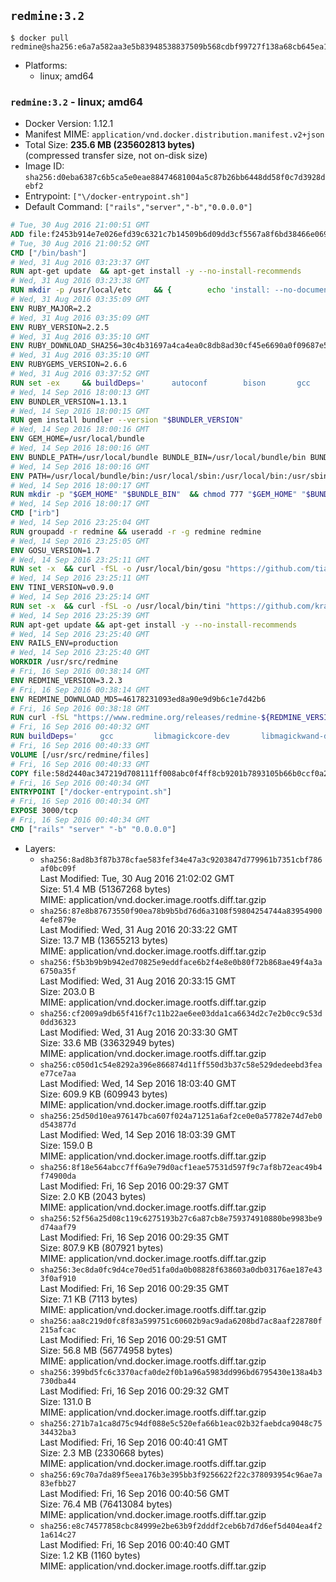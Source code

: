 ## `redmine:3.2`

```console
$ docker pull redmine@sha256:e6a7a582aa3e5b83948538837509b568cdbf99727f138a68cb645ea1c685b515
```

-	Platforms:
	-	linux; amd64

### `redmine:3.2` - linux; amd64

-	Docker Version: 1.12.1
-	Manifest MIME: `application/vnd.docker.distribution.manifest.v2+json`
-	Total Size: **235.6 MB (235602813 bytes)**  
	(compressed transfer size, not on-disk size)
-	Image ID: `sha256:d0eba6387c6b5ca5e0eae88474681004a5c87b26bb6448dd58f0c7d3928debf2`
-	Entrypoint: `["\/docker-entrypoint.sh"]`
-	Default Command: `["rails","server","-b","0.0.0.0"]`

```dockerfile
# Tue, 30 Aug 2016 21:00:51 GMT
ADD file:f2453b914e7e026efd39c6321c7b14509b6d09dd3cf5567a8f6bd38466e06954 in / 
# Tue, 30 Aug 2016 21:00:52 GMT
CMD ["/bin/bash"]
# Wed, 31 Aug 2016 03:23:37 GMT
RUN apt-get update 	&& apt-get install -y --no-install-recommends 		bzip2 		ca-certificates 		curl 		libffi-dev 		libgdbm3 		libssl-dev 		libyaml-dev 		procps 		zlib1g-dev 	&& rm -rf /var/lib/apt/lists/*
# Wed, 31 Aug 2016 03:23:38 GMT
RUN mkdir -p /usr/local/etc 	&& { 		echo 'install: --no-document'; 		echo 'update: --no-document'; 	} >> /usr/local/etc/gemrc
# Wed, 31 Aug 2016 03:35:09 GMT
ENV RUBY_MAJOR=2.2
# Wed, 31 Aug 2016 03:35:09 GMT
ENV RUBY_VERSION=2.2.5
# Wed, 31 Aug 2016 03:35:10 GMT
ENV RUBY_DOWNLOAD_SHA256=30c4b31697a4ca4ea0c8db8ad30cf45e6690a0f09687e5d483c933c03ca335e3
# Wed, 31 Aug 2016 03:35:10 GMT
ENV RUBYGEMS_VERSION=2.6.6
# Wed, 31 Aug 2016 03:37:52 GMT
RUN set -ex 	&& buildDeps=' 		autoconf 		bison 		gcc 		libbz2-dev 		libgdbm-dev 		libglib2.0-dev 		libncurses-dev 		libreadline-dev 		libxml2-dev 		libxslt-dev 		make 		ruby 	' 	&& apt-get update 	&& apt-get install -y --no-install-recommends $buildDeps 	&& rm -rf /var/lib/apt/lists/* 	&& curl -fSL -o ruby.tar.gz "http://cache.ruby-lang.org/pub/ruby/$RUBY_MAJOR/ruby-$RUBY_VERSION.tar.gz" 	&& echo "$RUBY_DOWNLOAD_SHA256 *ruby.tar.gz" | sha256sum -c - 	&& mkdir -p /usr/src/ruby 	&& tar -xzf ruby.tar.gz -C /usr/src/ruby --strip-components=1 	&& rm ruby.tar.gz 	&& cd /usr/src/ruby 	&& { echo '#define ENABLE_PATH_CHECK 0'; echo; cat file.c; } > file.c.new && mv file.c.new file.c 	&& autoconf 	&& ./configure --disable-install-doc 	&& make -j"$(nproc)" 	&& make install 	&& apt-get purge -y --auto-remove $buildDeps 	&& gem update --system $RUBYGEMS_VERSION 	&& rm -r /usr/src/ruby
# Wed, 14 Sep 2016 18:00:13 GMT
ENV BUNDLER_VERSION=1.13.1
# Wed, 14 Sep 2016 18:00:15 GMT
RUN gem install bundler --version "$BUNDLER_VERSION"
# Wed, 14 Sep 2016 18:00:16 GMT
ENV GEM_HOME=/usr/local/bundle
# Wed, 14 Sep 2016 18:00:16 GMT
ENV BUNDLE_PATH=/usr/local/bundle BUNDLE_BIN=/usr/local/bundle/bin BUNDLE_SILENCE_ROOT_WARNING=1 BUNDLE_APP_CONFIG=/usr/local/bundle
# Wed, 14 Sep 2016 18:00:16 GMT
ENV PATH=/usr/local/bundle/bin:/usr/local/sbin:/usr/local/bin:/usr/sbin:/usr/bin:/sbin:/bin
# Wed, 14 Sep 2016 18:00:17 GMT
RUN mkdir -p "$GEM_HOME" "$BUNDLE_BIN" 	&& chmod 777 "$GEM_HOME" "$BUNDLE_BIN"
# Wed, 14 Sep 2016 18:00:17 GMT
CMD ["irb"]
# Wed, 14 Sep 2016 23:25:04 GMT
RUN groupadd -r redmine && useradd -r -g redmine redmine
# Wed, 14 Sep 2016 23:25:05 GMT
ENV GOSU_VERSION=1.7
# Wed, 14 Sep 2016 23:25:11 GMT
RUN set -x 	&& curl -fSL -o /usr/local/bin/gosu "https://github.com/tianon/gosu/releases/download/$GOSU_VERSION/gosu-$(dpkg --print-architecture)" 	&& curl -fSL -o /usr/local/bin/gosu.asc "https://github.com/tianon/gosu/releases/download/$GOSU_VERSION/gosu-$(dpkg --print-architecture).asc" 	&& export GNUPGHOME="$(mktemp -d)" 	&& gpg --keyserver ha.pool.sks-keyservers.net --recv-keys B42F6819007F00F88E364FD4036A9C25BF357DD4 	&& gpg --batch --verify /usr/local/bin/gosu.asc /usr/local/bin/gosu 	&& rm -r "$GNUPGHOME" /usr/local/bin/gosu.asc 	&& chmod +x /usr/local/bin/gosu 	&& gosu nobody true
# Wed, 14 Sep 2016 23:25:11 GMT
ENV TINI_VERSION=v0.9.0
# Wed, 14 Sep 2016 23:25:14 GMT
RUN set -x 	&& curl -fSL -o /usr/local/bin/tini "https://github.com/krallin/tini/releases/download/$TINI_VERSION/tini" 	&& curl -fSL -o /usr/local/bin/tini.asc "https://github.com/krallin/tini/releases/download/$TINI_VERSION/tini.asc" 	&& export GNUPGHOME="$(mktemp -d)" 	&& gpg --keyserver ha.pool.sks-keyservers.net --recv-keys 6380DC428747F6C393FEACA59A84159D7001A4E5 	&& gpg --batch --verify /usr/local/bin/tini.asc /usr/local/bin/tini 	&& rm -r "$GNUPGHOME" /usr/local/bin/tini.asc 	&& chmod +x /usr/local/bin/tini 	&& tini -h
# Wed, 14 Sep 2016 23:25:39 GMT
RUN apt-get update && apt-get install -y --no-install-recommends 		imagemagick 		libmysqlclient18 		libpq5 		libsqlite3-0 				bzr 		git 		mercurial 		openssh-client 		subversion 	&& rm -rf /var/lib/apt/lists/*
# Wed, 14 Sep 2016 23:25:40 GMT
ENV RAILS_ENV=production
# Wed, 14 Sep 2016 23:25:40 GMT
WORKDIR /usr/src/redmine
# Fri, 16 Sep 2016 00:38:14 GMT
ENV REDMINE_VERSION=3.2.3
# Fri, 16 Sep 2016 00:38:14 GMT
ENV REDMINE_DOWNLOAD_MD5=46178231093ed8a90e9d9b6c1e7d42b6
# Fri, 16 Sep 2016 00:38:18 GMT
RUN curl -fSL "https://www.redmine.org/releases/redmine-${REDMINE_VERSION}.tar.gz" -o redmine.tar.gz 	&& echo "$REDMINE_DOWNLOAD_MD5 redmine.tar.gz" | md5sum -c - 	&& tar -xvf redmine.tar.gz --strip-components=1 	&& rm redmine.tar.gz files/delete.me log/delete.me 	&& mkdir -p tmp/pdf public/plugin_assets 	&& chown -R redmine:redmine ./
# Fri, 16 Sep 2016 00:40:32 GMT
RUN buildDeps='		gcc 		libmagickcore-dev 		libmagickwand-dev 		libmysqlclient-dev 		libpq-dev 		libsqlite3-dev 		make 		patch 	' 	&& set -ex 	&& apt-get update && apt-get install -y $buildDeps --no-install-recommends 	&& rm -rf /var/lib/apt/lists/* 	&& bundle install --without development test 	&& for adapter in mysql2 postgresql sqlite3; do 		echo "$RAILS_ENV:" > ./config/database.yml; 		echo "  adapter: $adapter" >> ./config/database.yml; 		bundle install --without development test; 	done 	&& rm ./config/database.yml 	&& apt-get purge -y --auto-remove $buildDeps
# Fri, 16 Sep 2016 00:40:33 GMT
VOLUME [/usr/src/redmine/files]
# Fri, 16 Sep 2016 00:40:33 GMT
COPY file:58d2440ac347219d708111ff008abc0f4ff8cb9201b7893105b66b0ccf0a2521 in / 
# Fri, 16 Sep 2016 00:40:34 GMT
ENTRYPOINT ["/docker-entrypoint.sh"]
# Fri, 16 Sep 2016 00:40:34 GMT
EXPOSE 3000/tcp
# Fri, 16 Sep 2016 00:40:34 GMT
CMD ["rails" "server" "-b" "0.0.0.0"]
```

-	Layers:
	-	`sha256:8ad8b3f87b378cfae583fef34e47a3c9203847d779961b7351cbf786af0bc09f`  
		Last Modified: Tue, 30 Aug 2016 21:02:02 GMT  
		Size: 51.4 MB (51367268 bytes)  
		MIME: application/vnd.docker.image.rootfs.diff.tar.gzip
	-	`sha256:87e8b87673550f90ea78b9b5bd76d6a3108f59804254744a839549004efe879e`  
		Last Modified: Wed, 31 Aug 2016 20:33:22 GMT  
		Size: 13.7 MB (13655213 bytes)  
		MIME: application/vnd.docker.image.rootfs.diff.tar.gzip
	-	`sha256:f5b3b9b9b942ed70825e9eddface6b2f4e8e0b80f72b868ae49f4a3a6750a35f`  
		Last Modified: Wed, 31 Aug 2016 20:33:15 GMT  
		Size: 203.0 B  
		MIME: application/vnd.docker.image.rootfs.diff.tar.gzip
	-	`sha256:cf2009a9db65f416f7c11b22ae6ee03dda1ca6634d2c7e2b0cc9c53d0dd36323`  
		Last Modified: Wed, 31 Aug 2016 20:33:30 GMT  
		Size: 33.6 MB (33632949 bytes)  
		MIME: application/vnd.docker.image.rootfs.diff.tar.gzip
	-	`sha256:c050d1c54e8292a396e866874d11ff550d3b37c58e529dedeebd3feae77ce7aa`  
		Last Modified: Wed, 14 Sep 2016 18:03:40 GMT  
		Size: 609.9 KB (609943 bytes)  
		MIME: application/vnd.docker.image.rootfs.diff.tar.gzip
	-	`sha256:25d50d10ea976147bca607f024a71251a6af2ce0e0a57782e74d7eb0d543877d`  
		Last Modified: Wed, 14 Sep 2016 18:03:39 GMT  
		Size: 159.0 B  
		MIME: application/vnd.docker.image.rootfs.diff.tar.gzip
	-	`sha256:8f18e564abcc7ff6a9e79d0acf1eae57531d597f9c7af8b72eac49b4f74900da`  
		Last Modified: Fri, 16 Sep 2016 00:29:37 GMT  
		Size: 2.0 KB (2043 bytes)  
		MIME: application/vnd.docker.image.rootfs.diff.tar.gzip
	-	`sha256:52f56a25d08c119c6275193b27c6a87cb8e759374910880be9983be9d74aaf79`  
		Last Modified: Fri, 16 Sep 2016 00:29:35 GMT  
		Size: 807.9 KB (807921 bytes)  
		MIME: application/vnd.docker.image.rootfs.diff.tar.gzip
	-	`sha256:3ec8da0fc9d4ce70ed51fa0da0b08828f638603a0db03176ae187e433f0af910`  
		Last Modified: Fri, 16 Sep 2016 00:29:35 GMT  
		Size: 7.1 KB (7113 bytes)  
		MIME: application/vnd.docker.image.rootfs.diff.tar.gzip
	-	`sha256:aa8c219d0fc8f83a599751c60602b9ac9ada6208bd7ac8aaf228780f215afcac`  
		Last Modified: Fri, 16 Sep 2016 00:29:51 GMT  
		Size: 56.8 MB (56774958 bytes)  
		MIME: application/vnd.docker.image.rootfs.diff.tar.gzip
	-	`sha256:399bd5fc6c3370acfa0de2f0b1a96a5983dd996bd6795430e138a4b3730dba44`  
		Last Modified: Fri, 16 Sep 2016 00:29:32 GMT  
		Size: 131.0 B  
		MIME: application/vnd.docker.image.rootfs.diff.tar.gzip
	-	`sha256:271b7a1ca8d75c94df088e5c520efa66b1eac02b32faebdca9048c7534432ba3`  
		Last Modified: Fri, 16 Sep 2016 00:40:41 GMT  
		Size: 2.3 MB (2330668 bytes)  
		MIME: application/vnd.docker.image.rootfs.diff.tar.gzip
	-	`sha256:69c70a7da89f5eea176b3e395bb3f9256622f22c378093954c96ae7a83efbb27`  
		Last Modified: Fri, 16 Sep 2016 00:40:56 GMT  
		Size: 76.4 MB (76413084 bytes)  
		MIME: application/vnd.docker.image.rootfs.diff.tar.gzip
	-	`sha256:e8c74577858cbc84999e2be63b9f2dddf2ceb6b7d7d6ef5d404ea4f21a614c27`  
		Last Modified: Fri, 16 Sep 2016 00:40:40 GMT  
		Size: 1.2 KB (1160 bytes)  
		MIME: application/vnd.docker.image.rootfs.diff.tar.gzip
